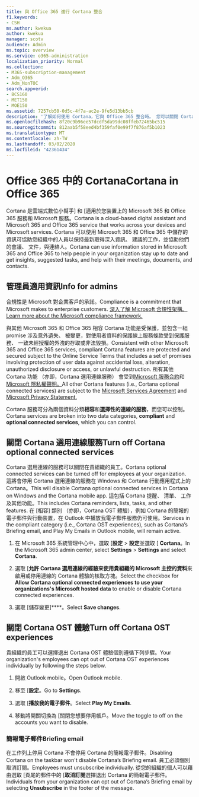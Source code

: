 ```yaml
---
title: 與 Office 365 進行 Cortana 整合
f1.keywords:
- CSH
ms.author: kwekua
author: kwekua
manager: scotv
audience: Admin
ms.topic: overview
ms.service: o365-administration
localization_priority: Normal
ms.collection:
- M365-subscription-management
- Adm_O365
- Adm_NonTOC
search.appverid:
- BCS160
- MET150
- MOE150
ms.assetid: 7257cb50-0d5c-4f7a-ac2e-9fe5d13bb5cb
description: '了解如何使用 Cortana，它與 Office 365 整合時。 您可以關閉 Cortana 在系統管理中心來限制其存取貴組織的資料。 '
ms.openlocfilehash: 8f20c9b96ee57dcdf5da99dc08ffeb72465bc515
ms.sourcegitcommit: 812aab5f58eed4bf359faf0e99f7f876af5b1023
ms.translationtype: MT
ms.contentlocale: zh-TW
ms.lasthandoff: 03/02/2020
ms.locfileid: "42361434"
---
```

# <a name="cortana-in-office-365"></a><span data-ttu-id="66c48-104">Office 365 中的 Cortana</span><span class="sxs-lookup"><span data-stu-id="66c48-104">Cortana in Office 365</span></span>

<span data-ttu-id="66c48-105">Cortana 是雲端式數位小幫手] 和 [適用於您裝置上的 Microsoft 365 和 Office 365 服務和 Microsoft 服務。</span><span class="sxs-lookup"><span data-stu-id="66c48-105">Cortana is a cloud-based digital assistant and Microsoft 365 and Office 365 service that works across your devices and Microsoft services.</span></span> <span data-ttu-id="66c48-106">Cortana 可以使用 Microsoft 365 和 Office 365 中儲存的資訊可協助您組織中的人員以保持最新取得深入資訊、 建議的工作，並協助他們的會議、 文件，與連絡人。</span><span class="sxs-lookup"><span data-stu-id="66c48-106">Cortana can use information stored in Microsoft 365 and Office 365 to help people in your organization stay up to date and get insights, suggested tasks, and help with their meetings, documents, and contacts.</span></span>
  
## <a name="info-for-admins"></a><span data-ttu-id="66c48-107">管理員適用資訊</span><span class="sxs-lookup"><span data-stu-id="66c48-107">Info for admins</span></span>

<span data-ttu-id="66c48-108">合規性是 Microsoft 對企業客戶的承諾。</span><span class="sxs-lookup"><span data-stu-id="66c48-108">Compliance is a commitment that Microsoft makes to enterprise customers.</span></span> [<span data-ttu-id="66c48-109">深入了解 Microsoft 合規性架構。</span><span class="sxs-lookup"><span data-stu-id="66c48-109">Learn more about the Microsoft compliance framework.</span></span>](https://go.microsoft.com/fwlink/p/?LinkId=2109173)

<span data-ttu-id="66c48-110">與其他 Microsoft 365 和 Office 365 相容 Cortana 功能是受保護，並包含一組 promise 涉及意外遺失、 被變更，對使用者資料的保護線上服務條款受到保護服務、 一致未經授權的外洩的存取或非法毀損。</span><span class="sxs-lookup"><span data-stu-id="66c48-110">Consistent with other Microsoft 365 and Office 365 services, compliant Cortana features are protected and secured subject to the Online Service Terms that includes a set of promises involving protection of user data against accidental loss, alteration, unauthorized disclosure or access, or unlawful destruction.</span></span> <span data-ttu-id="66c48-111">所有其他 Cortana 功能 （亦即，Cortana 選用連線服務） 會受到[Microsoft 服務合約](https://go.microsoft.com/fwlink/p/?LinkId=2109174)和[Microsoft 隱私權聲明。](https://go.microsoft.com/fwlink/p/?LinkId=2109175)</span><span class="sxs-lookup"><span data-stu-id="66c48-111">All other Cortana features (i.e., Cortana optional connected services) are subject to the [Microsoft Services Agreement](https://go.microsoft.com/fwlink/p/?LinkId=2109174) and  [Microsoft Privacy Statement.](https://go.microsoft.com/fwlink/p/?LinkId=2109175)</span></span>

<span data-ttu-id="66c48-112">Cortana 服務可分為兩個資料分類**相容**和**選擇性的連線的服務**，而您可以控制。</span><span class="sxs-lookup"><span data-stu-id="66c48-112">Cortana services are broken into two data categories, **compliant** and **optional connected services**, which you can control.</span></span>

## <a name="turn-off-cortana-optional-connected-services"></a><span data-ttu-id="66c48-113">關閉 Cortana 選用連線服務</span><span class="sxs-lookup"><span data-stu-id="66c48-113">Turn off Cortana optional connected services</span></span>

<span data-ttu-id="66c48-114">Cortana 選用連線的服務可以關閉在貴組織的員工。</span><span class="sxs-lookup"><span data-stu-id="66c48-114">Cortana optional connected services can be turned off for employees at your organization.</span></span> <span data-ttu-id="66c48-115">這將會停用 Cortana 選用連線的服務在 Windows 和 Cortana 行動應用程式上的 Cortana。</span><span class="sxs-lookup"><span data-stu-id="66c48-115">This will disable Cortana optional connected services in Cortana on Windows and the Cortana mobile app.</span></span> <span data-ttu-id="66c48-116">這包括 Cortana 提醒、 清單、 工作及其他功能。</span><span class="sxs-lookup"><span data-stu-id="66c48-116">This includes Cortana reminders, lists, tasks, and other features.</span></span> <span data-ttu-id="66c48-117">在 [相容] 類別 （亦即，Cortana OST 體驗），例如 Cortana 的簡報的電子郵件與行動裝置，在 Outlook 中播放我電子郵件服務仍可使用。</span><span class="sxs-lookup"><span data-stu-id="66c48-117">Services in the compliant category (i.e., Cortana OST experiences), such as Cortana’s Briefing email, and Play My Emails in Outlook mobile, will remain active.</span></span>

1. <span data-ttu-id="66c48-118">在 Microsoft 365 系統管理中心中，選取 [**設定** > **設定**並選取 [ **Cortana**。</span><span class="sxs-lookup"><span data-stu-id="66c48-118">In the Microsoft 365 admin center, select **Settings** > **Settings** and select **Cortana**.</span></span>

4. <span data-ttu-id="66c48-119">選取 [**允許 Cortana 選用連線的經驗來使用貴組織的 Microsoft 主控的資料**來啟用或停用連線的 Cortana 體驗的核取方塊。</span><span class="sxs-lookup"><span data-stu-id="66c48-119">Select the checkbox for **Allow Cortana optional connected experiences to use your organizations's Microsoft hosted data** to enable or disable Cortana connected experiences.</span></span>

5. <span data-ttu-id="66c48-120">選取 [儲存變更]\*\*\*\*。</span><span class="sxs-lookup"><span data-stu-id="66c48-120">Select **Save changes**.</span></span>

## <a name="turn-off-cortana-ost-experiences"></a><span data-ttu-id="66c48-121">關閉 Cortana OST 體驗</span><span class="sxs-lookup"><span data-stu-id="66c48-121">Turn off Cortana OST experiences</span></span>

<span data-ttu-id="66c48-122">貴組織的員工可以選擇退出 Cortana OST 體驗個別遵循下列步驟。</span><span class="sxs-lookup"><span data-stu-id="66c48-122">Your organization's employees can opt out of Cortana OST experiences individually by following the steps below.</span></span>

1. <span data-ttu-id="66c48-123">開啟 Outlook mobile。</span><span class="sxs-lookup"><span data-stu-id="66c48-123">Open Outlook mobile.</span></span>

2. <span data-ttu-id="66c48-124">移至 [**設定**。</span><span class="sxs-lookup"><span data-stu-id="66c48-124">Go to **Settings**.</span></span>
  
3. <span data-ttu-id="66c48-125">選取 [**播放我的電子郵件**。</span><span class="sxs-lookup"><span data-stu-id="66c48-125">Select **Play My Emails**.</span></span>

4. <span data-ttu-id="66c48-126">移動將開關切換為 [關閉您想要停用帳戶。</span><span class="sxs-lookup"><span data-stu-id="66c48-126">Move the toggle to off on the accounts you want to disable.</span></span>

### <a name="briefing-email"></a><span data-ttu-id="66c48-127">簡報電子郵件</span><span class="sxs-lookup"><span data-stu-id="66c48-127">Briefing email</span></span>

<span data-ttu-id="66c48-128">在工作列上停用 Cortana 不會停用 Cortana 的簡報電子郵件。</span><span class="sxs-lookup"><span data-stu-id="66c48-128">Disabling Cortana on the taskbar won't disable Cortana’s Briefing email.</span></span> <span data-ttu-id="66c48-129">員工必須個別取消訂閱。</span><span class="sxs-lookup"><span data-stu-id="66c48-129">Employees must unsubscribe individually.</span></span> <span data-ttu-id="66c48-130">從您的組織的個人可以藉由選取 [頁尾的郵件中的 [**取消訂閱**選擇退出 Cortana 的簡報電子郵件。</span><span class="sxs-lookup"><span data-stu-id="66c48-130">Individuals from your organization can opt out of Cortana’s Briefing email by selecting **Unsubscribe** in the footer of the message.</span></span>
